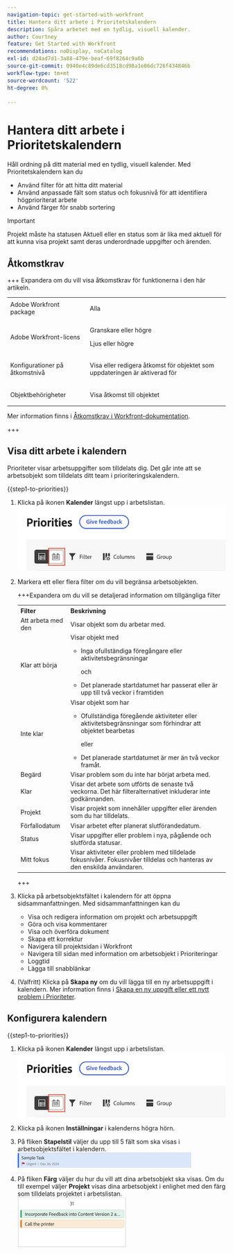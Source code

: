 ```yaml
---
navigation-topic: get-started-with-workfront
title: Hantera ditt arbete i Prioritetskalendern
description: Spåra arbetet med en tydlig, visuell kalender.
author: Courtney
feature: Get Started with Workfront
recommendations: noDisplay, noCatalog
exl-id: d24ad7d1-3a88-479e-beaf-69f8264c9a6b
source-git-commit: 0940e4c89de6cd3518cd98a1e06dc726f434846b
workflow-type: tm+mt
source-wordcount: '522'
ht-degree: 0%

---
```


# Hantera ditt arbete i Prioritetskalendern

Håll ordning på ditt material med en tydlig, visuell kalender. Med Prioritetskalendern kan du

* Använd filter för att hitta ditt material
* Använd anpassade fält som status och fokusnivå för att identifiera högprioriterat arbete
* Använd färger för snabb sortering

>[!IMPORTANT]
>
>Projekt måste ha statusen Aktuell eller en status som är lika med aktuell för att kunna visa projekt samt deras underordnade uppgifter och ärenden.


## Åtkomstkrav

+++ Expandera om du vill visa åtkomstkrav för funktionerna i den här artikeln.

<table style="table-layout:auto"> 
 <col> 
 </col> 
 <col> 
 </col> 
 <tbody> 
  <tr> 
   <td role="rowheader">Adobe Workfront package</td> 
   <td> <p>Alla</p> </td> 
  </tr> 
  <tr> 
   <td role="rowheader">Adobe Workfront-licens</td> 
   <td> 
   <p>Granskare eller högre</p>
   <p>Ljus eller högre</p> 
   </td> 
  </tr> 
  <tr> 
   <td role="rowheader">Konfigurationer på åtkomstnivå</td> 
   <td> <p>Visa eller redigera åtkomst för objektet som uppdateringen är aktiverad för</p></td> 
  </tr> 
  <tr> 
   <td role="rowheader">Objektbehörigheter</td> 
   <td> <p>Visa åtkomst till objektet</p></td> 
  </tr> 
 </tbody> 
</table>

Mer information finns i [Åtkomstkrav i Workfront-dokumentation](/help/quicksilver/administration-and-setup/add-users/access-levels-and-object-permissions/access-level-requirements-in-documentation.md).

+++

## Visa ditt arbete i kalendern

Prioriteter visar arbetsuppgifter som tilldelats dig. Det går inte att se arbetsobjekt som tilldelats ditt team i prioriteringskalendern.

{{step1-to-priorities}}

1. Klicka på ikonen **Kalender** längst upp i arbetslistan.
   ![kalenderikon](assets/calendar-tab.png)
1. Markera ett eller flera filter om du vill begränsa arbetsobjekten.

   +++Expandera om du vill se detaljerad information om tillgängliga filter
   <table>
    <tbody>
    <tr>
    <th>Filter</th>
    <th>Beskrivning</th>
    </tr>
        <tr>
        <td>Att arbeta med den</td>
        <td>Visar objekt som du arbetar med.</td>
        </tr>
        <tr>
        <td>Klar att börja</td>
        <td>Visar objekt med 
        <ul>
        <li>Inga ofullständiga föregångare eller aktivitetsbegränsningar</li>
        <p>och</p>
        <li>Det planerade startdatumet har passerat eller är upp till två veckor i framtiden</li>
        </ul>
        </td>
        </tr>
        <tr>
        <td>Inte klar</td>
        <td>Visar objekt som har
        <ul>
        <li>Ofullständiga föregående aktiviteter eller aktivitetsbegränsningar som förhindrar att objektet bearbetas</li>
        <p>eller</p>
        <li>Det planerade startdatumet är mer än två veckor framåt.</li>
        </ul>
        </td>
        </tr>
        <tr>
        <td>Begärd</td>
        <td>Visar problem som du inte har börjat arbeta med.</td>
        </tr>
        <td>Klar</td>
        <td>Visar det arbete som utförts de senaste två veckorna. Det här filteralternativet inkluderar inte godkännanden.</td>
        </tr>
        <tr>
        <td>Projekt</td>
        <td>Visar projekt som innehåller uppgifter eller ärenden som du har tilldelats.</td>
        </tr>
        <tr>
        <td>Förfallodatum</td>
        <td>Visar arbetet efter planerat slutförandedatum.</td>
        </tr>
        <tr>
        <td>Status</td>
        <td>Visar uppgifter eller problem i nya, pågående och slutförda statusar.</td>
        </tr>
        <tr>
        <td>Mitt fokus</td>
        <td>Visar aktiviteter eller problem med tilldelade fokusnivåer. Fokusnivåer tilldelas och hanteras av den enskilda användaren.</td>
        </tr>
    </tbody>
    </table>

   +++

1. Klicka på arbetsobjektsfältet i kalendern för att öppna sidsammanfattningen. Med sidsammanfattningen kan du

   * Visa och redigera information om projekt och arbetsuppgift
   * Göra och visa kommentarer
   * Visa och överföra dokument
   * Skapa ett korrektur
   * Navigera till projektsidan i Workfront
   * Navigera till sidan med information om arbetsobjekt i Prioriteringar
   * Loggtid
   * Lägga till snabblänkar

1. (Valfritt) Klicka på **Skapa ny** om du vill lägga till en ny arbetsuppgift i kalendern. Mer information finns i [Skapa en ny uppgift eller ett nytt problem i Prioriteter](/help/quicksilver/workfront-basics/priorities/create-task-issue-priorities.md).

## Konfigurera kalendern

{{step1-to-priorities}}

1. Klicka på ikonen **Kalender** längst upp i arbetslistan.
   ![kalenderikon](assets/calendar-tab.png)
1. Klicka på ikonen **Inställningar** i kalenderns högra hörn.

1. På fliken **Stapelstil** väljer du upp till 5 fält som ska visas i arbetsobjektsfältet i kalendern.
   ![exempelfält](assets/sample-task-for-field-config.png)

1. På fliken **Färg** väljer du hur du vill att dina arbetsobjekt ska visas. Om du till exempel väljer **Projekt** visas dina arbetsobjekt i enlighet med den färg som tilldelats projektet i arbetslistan.
   ![exempelfärgprojekt](assets/sample-calendar-projects.png)
